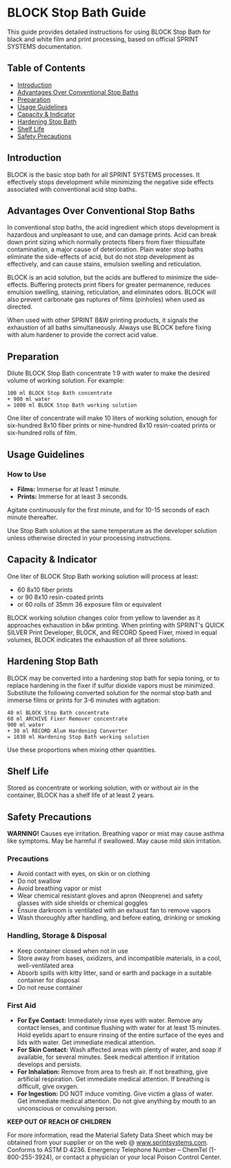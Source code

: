 # BLOCK Stop Bath Guide

This guide provides detailed instructions for using BLOCK Stop Bath for black and white film and print processing, based on official SPRINT SYSTEMS documentation.

## Table of Contents
- [Introduction](#introduction)
- [Advantages Over Conventional Stop Baths](#advantages-over-conventional-stop-baths)
- [Preparation](#preparation)
- [Usage Guidelines](#usage-guidelines)
- [Capacity & Indicator](#capacity--indicator)
- [Hardening Stop Bath](#hardening-stop-bath)
- [Shelf Life](#shelf-life)
- [Safety Precautions](#safety-precautions)

## Introduction

BLOCK is the basic stop bath for all SPRINT SYSTEMS processes. It effectively stops development while minimizing the negative side effects associated with conventional acid stop baths.

## Advantages Over Conventional Stop Baths

In conventional stop baths, the acid ingredient which stops development is hazardous and unpleasant to use, and can damage prints. Acid can break down print sizing which normally protects fibers from fixer thiosulfate contamination, a major cause of deterioration. Plain water stop baths eliminate the side-effects of acid, but do not stop development as effectively, and can cause stains, emulsion swelling and reticulation.

BLOCK is an acid solution, but the acids are buffered to minimize the side-effects. Buffering protects print fibers for greater permanence, reduces emulsion swelling, staining, reticulation, and eliminates odors. BLOCK will also prevent carbonate gas ruptures of films (pinholes) when used as directed.

When used with other SPRINT B&W printing products, it signals the exhaustion of all baths simultaneously. Always use BLOCK before fixing with alum hardener to provide the correct acid value.

## Preparation

Dilute BLOCK Stop Bath concentrate 1:9 with water to make the desired volume of working solution. For example:

```
100 ml BLOCK Stop Bath concentrate
+ 900 ml water
= 1000 ml BLOCK Stop Bath working solution
```

One liter of concentrate will make 10 liters of working solution, enough for six-hundred 8x10 fiber prints or nine-hundred 8x10 resin-coated prints or six-hundred rolls of film.

## Usage Guidelines

### How to Use
- **Films:** Immerse for at least 1 minute.
- **Prints:** Immerse for at least 3 seconds.

Agitate continuously for the first minute, and for 10-15 seconds of each minute thereafter.

Use Stop Bath solution at the same temperature as the developer solution unless otherwise directed in your processing instructions.

## Capacity & Indicator

One liter of BLOCK Stop Bath working solution will process at least:
- 60 8x10 fiber prints
- or 90 8x10 resin-coated prints
- or 60 rolls of 35mm 36 exposure film or equivalent

BLOCK working solution changes color from yellow to lavender as it approaches exhaustion in b&w printing. When printing with SPRINT's QUICK SILVER Print Developer, BLOCK, and RECORD Speed Fixer, mixed in equal volumes, BLOCK indicates the exhaustion of all three solutions.

## Hardening Stop Bath

BLOCK may be converted into a hardening stop bath for sepia toning, or to replace hardening in the fixer if sulfur dioxide vapors must be minimized. Substitute the following converted solution for the normal stop bath and immerse films or prints for 3-6 minutes with agitation:

```
40 ml BLOCK Stop Bath concentrate
60 ml ARCHIVE Fixer Remover concentrate
900 ml water
+ 30 ml RECORD Alum Hardening Converter
= 1030 ml Hardening Stop Bath working solution
```

Use these proportions when mixing other quantities.

## Shelf Life

Stored as concentrate or working solution, with or without air in the container, BLOCK has a shelf life of at least 2 years.

## Safety Precautions

**WARNING!** Causes eye irritation. Breathing vapor or mist may cause asthma like symptoms. May be harmful if swallowed. May cause mild skin irritation.

### Precautions
- Avoid contact with eyes, on skin or on clothing
- Do not swallow
- Avoid breathing vapor or mist
- Wear chemical resistant gloves and apron (Neoprene) and safety glasses with side shields or chemical goggles
- Ensure darkroom is ventilated with an exhaust fan to remove vapors
- Wash thoroughly after handling, and before eating, drinking or smoking

### Handling, Storage & Disposal
- Keep container closed when not in use
- Store away from bases, oxidizers, and incompatible materials, in a cool, well-ventilated area
- Absorb spills with kitty litter, sand or earth and package in a suitable container for disposal
- Do not reuse container

### First Aid
- **For Eye Contact:** Immediately rinse eyes with water. Remove any contact lenses, and continue flushing with water for at least 15 minutes. Hold eyelids apart to ensure rinsing of the entire surface of the eyes and lids with water. Get immediate medical attention.
- **For Skin Contact:** Wash affected areas with plenty of water, and soap if available, for several minutes. Seek medical attention if irritation develops and persists.
- **For Inhalation:** Remove from area to fresh air. If not breathing, give artificial respiration. Get immediate medical attention. If breathing is difficult, give oxygen.
- **For Ingestion:** DO NOT induce vomiting. Give victim a glass of water. Get immediate medical attention. Do not give anything by mouth to an unconscious or convulsing person.

**KEEP OUT OF REACH OF CHILDREN**

For more information, read the Material Safety Data Sheet which may be obtained from your supplier or on the web @ www.sprintsystems.com.
Conforms to ASTM D 4236. Emergency Telephone Number – ChemTel (1-800-255-3924), or contact a physician or your local Poison Control Center. 